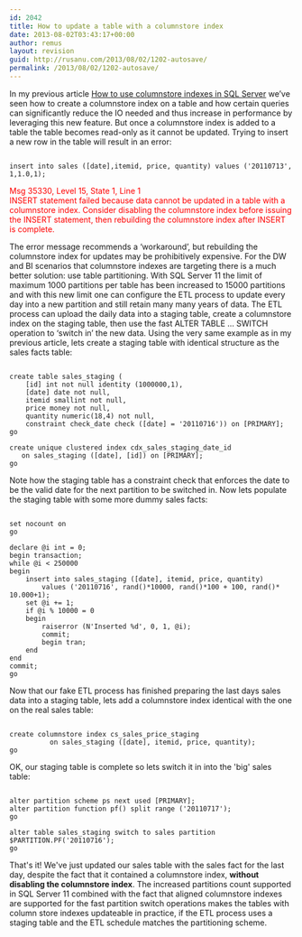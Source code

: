 ```yaml
---
id: 2042
title: How to update a table with a columnstore index
date: 2013-08-02T03:43:17+00:00
author: remus
layout: revision
guid: http://rusanu.com/2013/08/02/1202-autosave/
permalink: /2013/08/02/1202-autosave/
---
```

In my previous article [How to use columnstore indexes in SQL Server](http://rusanu.com/2011/07/13/how-to-use-columnstore-indexes-in-sql-server/) we&#8217;ve seen how to create a columnstore index on a table and how certain queries can significantly reduce the IO needed and thus increase in performance by leveraging this new feature. But once a columnstore index is added to a table the table becomes read-only as it cannot be updated. Trying to insert a new row in the table will result in an error:

<pre><code class="prettyprint lang-sql">
insert into sales ([date],itemid, price, quantity) values ('20110713', 1,1.0,1);
</code></pre>

<span style="color:red">Msg 35330, Level 15, State 1, Line 1<br /> INSERT statement failed because data cannot be updated in a table with a columnstore index. Consider disabling the columnstore index before issuing the INSERT statement, then rebuilding the columnstore index after INSERT is complete.<br /> </span>

<!--more-->

The error message recommends a &#8216;workaround&#8217;, but rebuilding the columnstore index for updates may be prohibitively expensive. For the DW and BI scenarios that columnstore indexes are targeting there is a much better solution: use table partitioning. With SQL Server 11 the limit of maximum 1000 partitions per table has been increased to 15000 partitions and with this new limit one can configure the ETL process to update every day into a new partition and still retain many many years of data. The ETL process can upload the daily data into a staging table, create a columnstore index on the staging table, then use the fast ALTER TABLE &#8230; SWITCH operation to &#8216;switch in&#8217; the new data. Using the very same example as in my previous article, lets create a staging table with identical structure as the sales facts table:

<pre><code class="prettyprint lang-sql">
create table sales_staging (
	[id] int not null identity (1000000,1),
	[date] date not null,
	itemid smallint not null,
	price money not null,
	quantity numeric(18,4) not null,
	constraint check_date check ([date] = '20110716')) on [PRIMARY];
go

create unique clustered index cdx_sales_staging_date_id 
   on sales_staging ([date], [id]) on [PRIMARY];
go
</code></pre>

Note how the staging table has a constraint check that enforces the date to be the valid date for the next partition to be switched in. Now lets populate the staging table with some more dummy sales facts:

<pre><code class="prettyprint lang-sql">
set nocount on
go

declare @i int = 0;
begin transaction;
while @i &lt; 250000
begin
	insert into sales_staging ([date], itemid, price, quantity) 
		values ('20110716', rand()*10000, rand()*100 + 100, rand()* 10.000+1);
	set @i += 1;
	if @i % 10000 = 0
	begin
		raiserror (N'Inserted %d', 0, 1, @i);
		commit;
		begin tran;
	end
end
commit;
go
</code></pre>

Now that our fake ETL process has finished preparing the last days sales data into a staging table, lets add a columnstore index identical with the one on the real sales table:

<pre><code class="prettyprint lang-sql">
create columnstore index cs_sales_price_staging 
          on sales_staging ([date], itemid, price, quantity);
go
</code></pre>

OK, our staging table is complete so lets switch it in into the 'big' sales table:

<pre><code class="prettyprint lang-sql">
alter partition scheme ps next used [PRIMARY];
alter partition function pf() split range ('20110717');
go

alter table sales_staging switch to sales partition $PARTITION.PF('20110716');
go
</code></pre>

That's it! We've just updated our sales table with the sales fact for the last day, despite the fact that it contained a columnstore index, **without disabling the columnstore index**. The increased partitions count supported in SQL Server 11 combined with the fact that aligned columnstore indexes are supported for the fast partition switch operations makes the tables with column store indexes updateable in practice, if the ETL process uses a staging table and the ETL schedule matches the partitioning scheme.